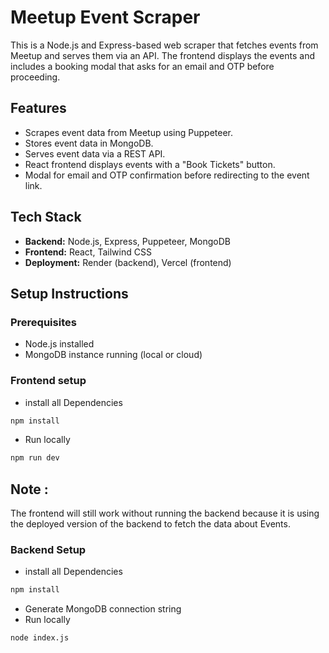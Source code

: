 # Meetup Event Scraper

This is a Node.js and Express-based web scraper that fetches events from Meetup and serves them via an API. The frontend displays the events and includes a booking modal that asks for an email and OTP before proceeding.

## Features

- Scrapes event data from Meetup using Puppeteer.
- Stores event data in MongoDB.
- Serves event data via a REST API.
- React frontend displays events with a "Book Tickets" button.
- Modal for email and OTP confirmation before redirecting to the event link.

## Tech Stack

- **Backend:** Node.js, Express, Puppeteer, MongoDB
- **Frontend:** React, Tailwind CSS
- **Deployment:** Render (backend), Vercel (frontend)

## Setup Instructions

### Prerequisites

- Node.js installed
- MongoDB instance running (local or cloud)

### Frontend setup

- install all Dependencies

```sh
npm install
```

- Run locally

```sh
npm run dev
```

## Note :

The frontend will still work without running the backend because it is using the deployed version of the backend to fetch the data about Events.

### Backend Setup

- install all Dependencies

```sh
npm install
```

- Generate MongoDB connection string
- Run locally

```sh
node index.js
```
